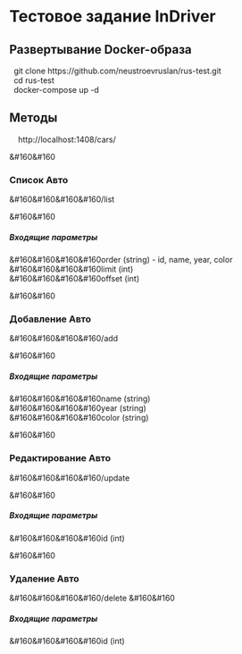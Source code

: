 <h1>Тестовое задание InDriver</h1>
<h2>Развертывание Docker-образа</h2>
&#160&#160git clone https://github.com/neustroevruslan/rus-test.git
<br />&#160&#160cd rus-test
<br />&#160&#160docker-compose up -d

<h2>Методы</h2>
&#160&#160&#160&#160http://localhost:1408/cars/

&#160&#160<h3>Список Авто</h3>
&#160&#160&#160&#160/list

&#160&#160<h5>Входящие параметры</h5>
&#160&#160&#160&#160order (string) - id, name, year, color
<br />&#160&#160&#160&#160limit (int)
<br />&#160&#160&#160&#160offset (int)

&#160&#160<h3>Добавление Авто</h3>
&#160&#160&#160&#160/add

&#160&#160<h5>Входящие параметры</h5>
&#160&#160&#160&#160name (string)
<br />&#160&#160&#160&#160year (string)
<br />&#160&#160&#160&#160color (string)

&#160&#160<h3>Редактирование Авто</h3>
&#160&#160&#160&#160/update

&#160&#160<h5>Входящие параметры</h5>
&#160&#160&#160&#160id (int)

&#160&#160<h3>Удаление Авто</h3>
&#160&#160&#160&#160/delete
&#160&#160<h5>Входящие параметры</h5>
&#160&#160&#160&#160id (int)
